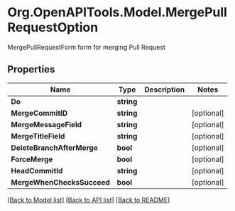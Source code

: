 # Org.OpenAPITools.Model.MergePullRequestOption
MergePullRequestForm form for merging Pull Request

## Properties

Name | Type | Description | Notes
------------ | ------------- | ------------- | -------------
**Do** | **string** |  | 
**MergeCommitID** | **string** |  | [optional] 
**MergeMessageField** | **string** |  | [optional] 
**MergeTitleField** | **string** |  | [optional] 
**DeleteBranchAfterMerge** | **bool** |  | [optional] 
**ForceMerge** | **bool** |  | [optional] 
**HeadCommitId** | **string** |  | [optional] 
**MergeWhenChecksSucceed** | **bool** |  | [optional] 

[[Back to Model list]](../README.md#documentation-for-models) [[Back to API list]](../README.md#documentation-for-api-endpoints) [[Back to README]](../README.md)

